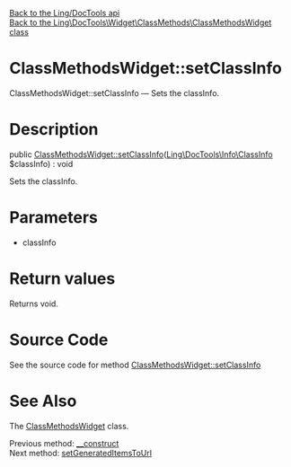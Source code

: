 [Back to the Ling/DocTools api](https://github.com/lingtalfi/DocTools/blob/master/doc/api/Ling/DocTools.md)<br>
[Back to the Ling\DocTools\Widget\ClassMethods\ClassMethodsWidget class](https://github.com/lingtalfi/DocTools/blob/master/doc/api/Ling/DocTools/Widget/ClassMethods/ClassMethodsWidget.md)


ClassMethodsWidget::setClassInfo
================



ClassMethodsWidget::setClassInfo — Sets the classInfo.




Description
================


public [ClassMethodsWidget::setClassInfo](https://github.com/lingtalfi/DocTools/blob/master/doc/api/Ling/DocTools/Widget/ClassMethods/ClassMethodsWidget/setClassInfo.md)([Ling\DocTools\Info\ClassInfo](https://github.com/lingtalfi/DocTools/blob/master/doc/api/Ling/DocTools/Info/ClassInfo.md) $classInfo) : void




Sets the classInfo.




Parameters
================


- classInfo

    


Return values
================

Returns void.








Source Code
===========
See the source code for method [ClassMethodsWidget::setClassInfo](https://github.com/lingtalfi/DocTools/blob/master/Widget/ClassMethods/ClassMethodsWidget.php#L62-L65)


See Also
================

The [ClassMethodsWidget](https://github.com/lingtalfi/DocTools/blob/master/doc/api/Ling/DocTools/Widget/ClassMethods/ClassMethodsWidget.md) class.

Previous method: [__construct](https://github.com/lingtalfi/DocTools/blob/master/doc/api/Ling/DocTools/Widget/ClassMethods/ClassMethodsWidget/__construct.md)<br>Next method: [setGeneratedItemsToUrl](https://github.com/lingtalfi/DocTools/blob/master/doc/api/Ling/DocTools/Widget/ClassMethods/ClassMethodsWidget/setGeneratedItemsToUrl.md)<br>

